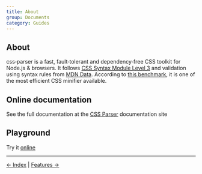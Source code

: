 ```yaml
---
title: About
group: Documents
category: Guides
---
```


## About

css‑parser is a fast, fault‑tolerant and dependency‑free CSS toolkit for Node.js & browsers.
It follows [CSS Syntax Module Level 3](https://www.w3.org/TR/css-syntax-3/) and validation using syntax rules
from  [MDN Data](https://github.com/mdn/data).
According to [this benchmark](https://tbela99.github.io/css-parser/benchmark/index.html), it is one of the most
efficient CSS minifier available.

## Online documentation

See the full documentation at the [CSS Parser](https://tbela99.github.io/css-parser/docs) documentation site

## Playground

Try it [online](https://tbela99.github.io/css-parser/playground/)

------
[← Index](../docs/documents/Guide.html) | [Features →](./features.md) 